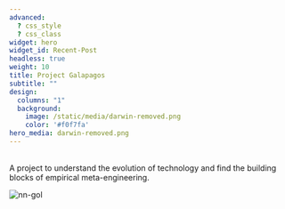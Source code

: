 ```yaml
---
advanced:
  ? css_style
  ? css_class
widget: hero
widget_id: Recent-Post
headless: true
weight: 10
title: Project Galapagos
subtitle: ""
design:
  columns: "1"
  background:
    image: /static/media/darwin-removed.png
    color: '#f0f7fa'
hero_media: darwin-removed.png
---
```

<br />
A project to understand the evolution of technology and find the building blocks of empirical meta-engineering.

![nn-gol](/media/game-of-life-neural-networks-contrast-removebg.png)
